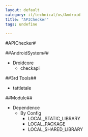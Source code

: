 ```yaml
---
layout: default
category: it/technical/os/Android
title: "APIChecker"
tags: undefine

---
```

#APIChecker#



##AndroidSystem##
* Droidcore
  * checkapi



##3rd Tools##
* tattletale



##Module##
* Dependence
  * By Config
    * LOCAL_STATIC_LIBRARY
    * LOCAL_PACKAGE
    * LOCAL_SHARED_LIBRARY
